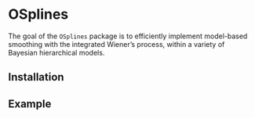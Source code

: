 
<!-- README.md is generated from README.Rmd. Please edit that file -->

# OSplines

<!-- badges: start -->
<!-- badges: end -->

The goal of the `OSplines` package is to efficiently implement
model-based smoothing with the integrated Wiener’s process, within a
variety of Bayesian hierarchical models.

## Installation

## Example
